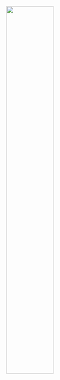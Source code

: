 <img src="https://media.discordapp.net/attachments/909535313070809102/1083423574754345000/deepicon.png" style="width: 50%">

